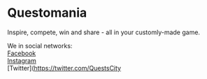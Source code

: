 # Questomania
Inspire, compete, win and share - all in your customly-made game.  

We in social networks:  
[Facebook](https://www.facebook.com/quests.city/)  
[Instagram](https://www.instagram.com/questscity/)  
[Twitter](https://twitter.com/QuestsCity  
